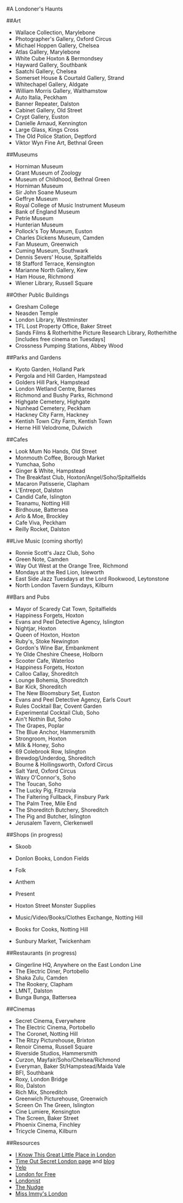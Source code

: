 #A Londoner's Haunts

##Art
* Wallace Collection, Marylebone
* Photographer's Gallery, Oxford Circus
* Michael Hoppen Gallery, Chelsea
* Atlas Gallery, Marylebone
* White Cube Hoxton & Bermondsey
* Hayward Gallery, Southbank
* Saatchi Gallery, Chelsea
* Somerset House & Courtald Gallery, Strand
* Whitechapel Gallery, Aldgate
* William Morris Gallery, Walthamstow
* Auto Italia, Peckham
* Banner Repeater, Dalston
* Cabinet Gallery, Old Street
* Crypt Gallery, Euston
* Danielle Arnaud, Kennington
* Large Glass, Kings Cross
* The Old Police Station, Deptford
* Viktor Wyn Fine Art, Bethnal Green


##Museums
* Horniman Museum
* Grant Museum of Zoology
* Museum of Childhood, Bethnal Green
* Horniman Museum
* Sir John Soane Museum
* Geffrye Museum
* Royal College of Music Instrument Museum
* Bank of England Museum
* Petrie Museum
* Hunterian Museum
* Pollock's Toy Museum, Euston
* Charles Dickens Museum, Camden
* Fan Museum, Greenwich
* Cuming Museum, Southwark
* Dennis Severs' House, Spitalfields
* 18 Stafford Terrace, Kensington
* Marianne North Gallery, Kew
* Ham House, Richmond
* Wiener Library, Russell Square

##Other Public Buildings
* Gresham College
* Neasden Temple
* London Library, Westminster
* TFL Lost Property Office, Baker Street
* Sands Films & Rotherhithe Picture Research Library, Rotherhithe [includes free cinema on Tuesdays]
* Crossness Pumping Stations, Abbey Wood

##Parks and Gardens
* Kyoto Garden, Holland Park
* Pergola and Hill Garden, Hampstead
* Golders Hill Park, Hampstead
* London Wetland Centre, Barnes
* Richmond and Bushy Parks, Richmond
* Highgate Cemetery, Highgate
* Nunhead Cemetery, Peckham
* Hackney City Farm, Hackney
* Kentish Town City Farm, Kentish Town
* Herne Hill Velodrome, Dulwich

##Cafes
* Look Mum No Hands, Old Street
* Monmouth Coffee, Borough Market
* Yumchaa, Soho
* Ginger & White, Hampstead
* The Breakfast Club, Hoxton/Angel/Soho/Spitalfields
* Macaron Patisserie, Clapham
* L'Entrepot, Dalston
* Candid Cafe, Islington
* Teanamu, Notting Hill
* Birdhouse, Battersea
* Arlo & Moe, Brockley
* Cafe Viva, Peckham
* Reilly Rocket, Dalston

##Live Music (coming shortly)
* Ronnie Scott's Jazz Club, Soho
* Green Note, Camden
* Way Out West at the Orange Tree, Richmond
* Mondays at the Red Lion, Isleworth
* East Side Jazz Tuesdays at the Lord Rookwood, Leytonstone
* North London Tavern Sundays, Kilburn

##Bars and Pubs
* Mayor of Scaredy Cat Town, Spitalfields
* Happiness Forgets, Hoxton
* Evans and Peel Detective Agency, Islington
* Nightjar, Hoxton
* Queen of Hoxton, Hoxton
* Ruby's, Stoke Newington
* Gordon's Wine Bar, Embankment
* Ye Olde Cheshire Cheese, Holborn
* Scooter Cafe, Waterloo
* Happiness Forgets, Hoxton
* Calloo Callay, Shoreditch
* Lounge Bohemia, Shoreditch
* Bar Kick, Shoreditch
* The New Bloomsbury Set, Euston
* Evans and Peel Detective Agency, Earls Court
* Rules Cocktail Bar, Covent Garden
* Experimental Cocktail Club, Soho
* Ain't Nothin But, Soho
* The Grapes, Poplar
* The Blue Anchor, Hammersmith
* Strongroom, Hoxton
* Milk & Honey, Soho
* 69 Colebrook Row, Islington
* Brewdog/Underdog, Shoreditch
* Bourne & Hollingsworth, Oxford Circus
* Salt Yard, Oxford Circus
* Waxy O'Connor's, Soho
* The Toucan, Soho
* The Lucky Pig, Fitzrovia
* The Faltering Fullback, Finsbury Park
* The Palm Tree, Mile End
* The Shoreditch Butchery, Shoreditch
* The Pig and Butcher, Islington
* Jerusalem Tavern, Clerkenwell


##Shops (in progress)
* Skoob
* Donlon Books, London Fields
* Folk
* Anthem
* Present
* Hoxton Street Monster Supplies
* Music/Video/Books/Clothes Exchange, Notting Hill
* Books for Cooks, Notting Hill

*	Sunbury Market, Twickenham

##Restaurants (in progress)
* Gingerline HQ, Anywhere on the East London Line
* The Electric Diner, Portobello
* Shaka Zulu, Camden
* The Rookery, Clapham
* LMNT, Dalston
* Bunga Bunga, Battersea

##Cinemas
* Secret Cinema, Everywhere
* The Electric Cinema, Portobello
* The Coronet, Notting Hill
* The Ritzy Picturehouse, Brixton
* Renoir Cinema, Russell Square
* Riverside Studios, Hammersmith
* Curzon, Mayfair/Soho/Chelsea/Richmond
* Everyman, Baker St/Hampstead/Maida Vale
* BFI, Southbank
* Roxy, London Bridge
* Rio, Dalston
* Rich Mix, Shoreditch
* Greenwich Picturehouse, Greenwich
* Screen On The Green, Islington
* Cine Lumiere, Kensington
* The Screen, Baker Street
* Phoenix Cinema, Finchley
* Tricycle Cinema, Kilburn

##Resources
*	[I Know This Great Little Place in London](http://www.greatlittleplace.com/)
* [Time Out Secret London page](http://www.timeout.com/london/feature/1336/secret-london) and [blog](http://now-here-this.timeout.com/)
* [Yelp](http://www.yelp.com/london)
* [London for Free](https://www.facebook.com/pages/London-For-Free/224203727612545)
* [Londonist](http://londonist.com/)
* [The Nudge](http://thenudge.com/)
* [Miss Immy's London](http://www.missimmyslondon.com/)